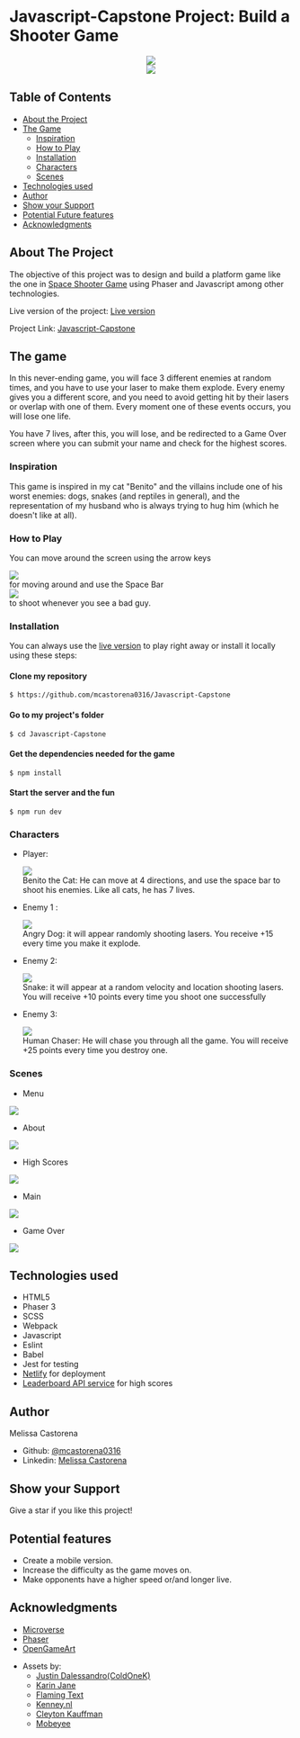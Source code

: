 # Javascript-Capstone Project: Build a Shooter Game

<div align="center"><img src="assets/logo2.png"></div>
<div align="center"><img src="assets/readmeLogo.png"></div>

## Table of Contents

* [About the Project](#about-the-project)
* [The Game](#the-game)
  * [Inspiration](#inspiration)
  * [How to Play](#how-to-play)
  * [Installation](#installation)
  * [Characters](#characters)
  * [Scenes](#scenes)
* [Technologies used](#technologies-used)
* [Author](#author)
* [Show your Support](#show-your-support)
* [Potential Future features](#potential-features)
* [Acknowledgments](#acknowledgments)

<!-- ABOUT THE PROJECT -->
## About The Project

The objective of this project was to design and build a platform game like the one in [Space Shooter Game](https://learn.yorkcs.com/category/tutorials/gamedev/phaser-3/build-a-space-shooter-with-phaser-3/) using Phaser and Javascript among other technologies.

Live version of the project: [Live version](https://cat-gun.netlify.app/)

Project Link: [Javascript-Capstone](https://github.com/mcastorena0316/Javascript-Capstone)


<!-- THE GAME -->
## The game

In this never-ending game, you will face 3 different enemies at random times, and you have to use your laser to make them explode. Every enemy gives you a different score, and you need to avoid getting hit by their lasers or overlap with one of them. Every moment one of these events occurs, you will lose one life. 

You have 7 lives, after this, you will lose, and be redirected to a Game Over screen where you can submit your name and check for the highest scores.  


<!-- INSPIRATION -->
### Inspiration

This game is inspired in my cat "Benito" and the villains include one of his worst enemies: dogs, snakes (and reptiles in general), and the representation of my husband who is always trying to hug him (which he doesn't like at all).


<!-- HOW TO PLAY -->
### How to Play

You can move around the screen using the arrow keys <div ><img src="assets/keys.png"></div> for moving around and use the Space Bar <div ><img src="assets/spaceBar.png"></div> to shoot whenever you see a bad guy.


<!-- INSTALLATION -->
### Installation

You can always use the [live version](https://cat-gun.netlify.app/) to play right away or install it locally using these steps:

#### Clone my repository

`$ https://github.com/mcastorena0316/Javascript-Capstone`

#### Go to my project's folder

`$ cd Javascript-Capstone`

#### Get the dependencies needed for the game

`$ npm install`

#### Start the server and the fun
`$ npm run dev`

<!-- CHARACTERS -->
### Characters

* Player: <div ><img src="assets/benitoPlayer.png"></div>
Benito the Cat: He can move at 4 directions, and use the space bar to shoot his enemies. Like all cats, he has 7 lives.

* Enemy 1 : <div ><img src="assets/dogEnemy.png"></div>
Angry Dog: it will appear randomly shooting lasers. You receive +15 every time you make it explode.

* Enemy 2:  <div ><img src="assets/snakeEnemy.png"></div>
Snake:  it will appear at a random velocity and location shooting lasers. You will receive +10 points every time you shoot one successfully

* Enemy 3: <div ><img src="assets/humanEnemy.png"></div>
Human Chaser: He will chase you through all the game. You will receive +25 points every time you destroy one.

<!-- SCENES -->
### Scenes

* Menu 

<div><img src="assets/menuScene.png"></div>

* About

<div><img src="assets/aboutScene.png"></div>

* High Scores

<div><img src="assets/scoreScene.png"></div>

* Main 

<div><img src="assets/playScene.png"></div>

* Game Over

<div><img src="assets/gameOverScene.png"></div>


<!-- TECNOLOGIES USED -->
## Technologies used

*   HTML5
*   Phaser 3
*   SCSS
*   Webpack
*   Javascript
*   Eslint
*   Babel
*   Jest for testing
*   [Netlify](https://www.netlify.com/) for deployment
*   [Leaderboard API service](https://www.notion.so/Leaderboard-API-service-24c0c3c116974ac49488d4eb0267ade3) for high scores

<!--AUTHOR -->
## Author

  Melissa Castorena 
- Github: [@mcastorena0316](https://github.com/mcastorena0316)
- Linkedin: [Melissa Castorena](https://www.linkedin.com/in/melissa-castorena/) 

<!-- SHOW YOUR SUPPORT -->
## Show your Support

Give a star if you like this project!

<!-- POTENTIAL FEATURES -->
## Potential features

* Create a mobile version.
* Increase the difficulty as the game moves on.
* Make opponents have a  higher speed or/and longer live.


<!-- ACKNOWLEDGEMENTS -->
## Acknowledgments

* [Microverse](https://www.microverse.org/)
* [Phaser](https://phaser.io/)
* [OpenGameArt](https://opengameart.org/)

- Assets by: 
  * [Justin Dalessandro(ColdOneK)](https://opengameart.org/users/coldonek)
  * [Karin Jane](https://www.artstation.com/jkshade)
  * [Flaming Text](https://flamingtext.com/)
  * [Kenney.nl](www.kenney.nl)
  * [Cleyton Kauffman](https://soundcloud.com/cleytonkauffma)
  * [Mobeyee](mobeyee.com)










